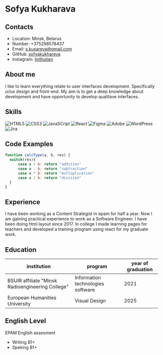 # Sofya Kukharava #

## Contacts ##

* Location: Minsk, Belarus
* Number: +375298578437
* Email: s.kuxareva@gmail.com
* GitHub: [sofyakukhareva](https://github.com/sofyakukhareva)
* Instagram: [linthutien](https://www.instagram.com/linthutien/)

## About me ##

I like to learn everything relate to user interfaces development. Specifically ui/ux design and front-end. My aim is to get a deep knowledge about development and have opportunity to develop qualitave interfaces.

## Skills #

![HTML5](https://img.shields.io/badge/-HTML-090909?style=for-the-badge&logo=HTML5&LogoColor=E34F26)
![CSS3](https://img.shields.io/badge/-CSS3-090909?style=for-the-badge&logo=CSS3&LogoColor=1572B6)
![JavaSCript](https://img.shields.io/badge/-JavaScript-090909?style=for-the-badge&logo=JavaScript&LogoColor=E9D54D)
![React](https://img.shields.io/badge/-React-090909?style=for-the-badge&logo=React&LogoColor=61DAFB)
![Figma](https://img.shields.io/badge/-Figma-090909?style=for-the-badge&logo=Figma&LogoColor=F24E1E)
![Adobe](https://img.shields.io/badge/-Adobe-090909?style=for-the-badge&logo=Adode&LogoColor=FF0000)
![WordPress](https://img.shields.io/badge/-WordPress-090909?style=for-the-badge&logo=WordPress&LogoColor=21759B)
![Jira](https://img.shields.io/badge/-Jira-090909?style=for-the-badge&logo=Jira&LogoColor=0052CC)

## Code Examples ##

``` JavaScript
function calcType(a, b, res) {
  switch(res){
      case a + b: return "addition"
      case a - b: return "subtraction"
      case a * b: return "multiplication"
      case a / b: return "division"
  }
}
```

## Experience ##

I have been working as a Content Strategist in epam for half a year. Now I am gaining practical experience to work as a Software Engineer. I have been doing html layout since 2017. In college I made learning pages for teachers and developed a training program using react for my graduate work.

## Education ##

institution | program | year of graduation
--- | --- | ---
BSUIR affiliate "Minsk Radioengineering College" | Information technologies software | 2021
European Humanities University | Visual Design | 2025

## English Level ##

EPAM English assesment

* Writing B1+
* Speking B1+
